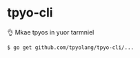 # tpyo-cli
:ok_hand: Mkae tpyos in yuor tarmniel

```console
$ go get github.com/tpyolang/tpyo-cli/...
```
